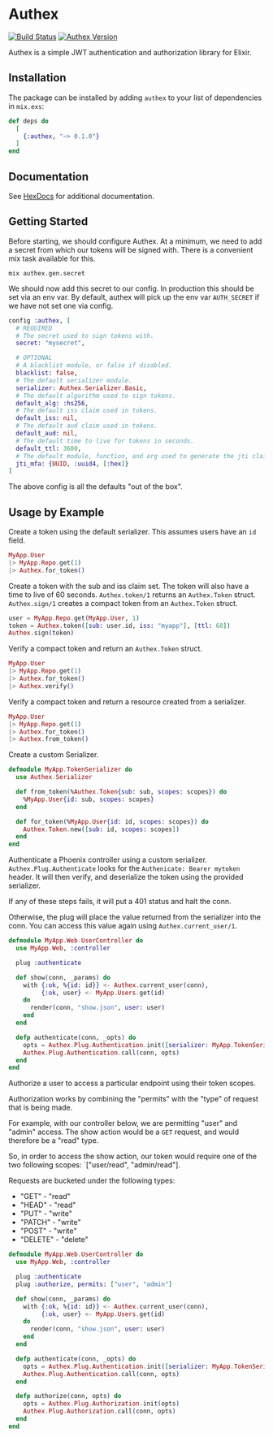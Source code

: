 # Authex

[![Build Status](https://travis-ci.org/nsweeting/authex.svg?branch=master)](https://travis-ci.org/nsweeting/authex)
[![Authex Version](https://img.shields.io/hexpm/v/authex.svg)](https://hex.pm/packages/authex)

Authex is a simple JWT authentication and authorization library for Elixir.

## Installation

The package can be installed by adding `authex` to your list of dependencies in `mix.exs`:

```elixir
def deps do
  [
    {:authex, "~> 0.1.0"}
  ]
end
```

## Documentation

See [HexDocs](https://hexdocs.pm/authex) for additional documentation.

## Getting Started

Before starting, we should configure Authex. At a minimum, we need to add a secret
from which our tokens will be signed with. There is a convenient mix task available
for this.

```
mix authex.gen.secret
```

We should now add this secret to our config. In production this should be set via
an env var. By default, authex will pick up the env var `AUTH_SECRET` if we have
not set one via config.

```elixir
config :authex, [
  # REQUIRED
  # The secret used to sign tokens with.
  secret: "mysecret",

  # OPTIONAL
  # A blacklist module, or false if disabled.
  blacklist: false,
  # The default serializer module.
  serializer: Authex.Serializer.Basic,
  # The default algorithm used to sign tokens.
  default_alg: :hs256,
  # The default iss claim used in tokens.
  default_iss: nil,
  # The default aud claim used in tokens.
  default_aud: nil,
  # The default time to live for tokens in seconds.
  default_ttl: 3600,
  # The default module, function, and arg used to generate the jti claim.
  jti_mfa: {UUID, :uuid4, [:hex]}
]
```

The above config is all the defaults "out of the box".

## Usage by Example

Create a token using the default serializer. This assumes users have an `id` field.

```elixir
MyApp.User
|> MyApp.Repo.get(1)
|> Authex.for_token()
```

Create a token with the sub and iss claim set. The token will also have a time
to live of 60 seconds. `Authex.token/1` returns an `Authex.Token` struct. `Authex.sign/1`
creates a compact token from an `Authex.Token` struct.

```elixir
user = MyApp.Repo.get(MyApp.User, 1)
token = Authex.token([sub: user.id, iss: "myapp"], [ttl: 60])
Authex.sign(token)
```

Verify a compact token and return an `Authex.Token` struct.

```elixir
MyApp.User
|> MyApp.Repo.get(1)
|> Authex.for_token()
|> Authex.verify()
```

Verify a compact token and return a resource created from a serializer.

```elixir
MyApp.User
|> MyApp.Repo.get(1)
|> Authex.for_token()
|> Authex.from_token()
```

Create a custom Serializer.

```elixir
defmodule MyApp.TokenSerializer do
  use Authex.Serializer

  def from_token(%Authex.Token{sub: sub, scopes: scopes}) do
    %MyApp.User{id: sub, scopes: scopes}
  end

  def for_token(%MyApp.User{id: id, scopes: scopes}) do
    Authex.Token.new([sub: id, scopes: scopes])
  end
end

```

Authenticate a Phoenix controller using a custom serializer. `Authex.Plug.Authenticate`
looks for the `Authenicate: Bearer mytoken` header. It will then verify,
and deserialize the token using the provided serializer.

If any of these steps fails, it will put a 401 status and halt the conn.

Otherwise, the plug will place the value returned from the serializer into the conn.
You can access this value again using `Authex.current_user/1`.

```elixir
defmodule MyApp.Web.UserController do
  use MyApp.Web, :controller

  plug :authenticate

  def show(conn, _params) do
    with {:ok, %{id: id}} <- Authex.current_user(conn),
         {:ok, user} <- MyApp.Users.get(id)
    do
      render(conn, "show.json", user: user)
    end
  end

  defp authenticate(conn, _opts) do
    opts = Authex.Plug.Authentication.init([serializer: MyApp.TokenSerializer])
    Authex.Plug.Authentication.call(conn, opts)
  end
end
```

Authorize a user to access a particular endpoint using their token scopes.

Authorization works by combining the "permits" with the "type" of request that
is being made.

For example, with our controller below, we are permitting "user" and "admin"
access. The show action would be a `GET` request, and would therefore be a "read"
type.

So, in order to access the show action, our token would require one of the
two following scopes: `["user/read", "admin/read"].

Requests are bucketed under the following types:

  * "GET" - "read"
  * "HEAD" - "read"
  * "PUT" - "write"
  * "PATCH" - "write"
  * "POST" - "write"
  * "DELETE" - "delete"

```elixir
defmodule MyApp.Web.UserController do
  use MyApp.Web, :controller

  plug :authenticate
  plug :authorize, permits: ["user", "admin"]

  def show(conn, _params) do
    with {:ok, %{id: id}} <- Authex.current_user(conn),
         {:ok, user} <- MyApp.Users.get(id)
    do
      render(conn, "show.json", user: user)
    end
  end

  defp authenticate(conn, _opts) do
    opts = Authex.Plug.Authentication.init([serializer: MyApp.TokenSerializer])
    Authex.Plug.Authentication.call(conn, opts)
  end

  defp authorize(conn, opts) do
    opts = Authex.Plug.Authorization.init(opts)
    Authex.Plug.Authorization.call(conn, opts)
  end
end
```